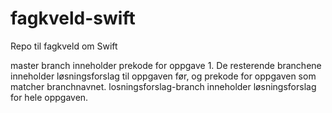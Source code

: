 fagkveld-swift
==============

Repo til fagkveld om Swift

master branch inneholder prekode for oppgave 1.
De resterende branchene inneholder løsningsforslag til oppgaven før, og prekode for oppgaven som matcher branchnavnet.
losningsforslag-branch inneholder løsningsforslag for hele oppgaven.
